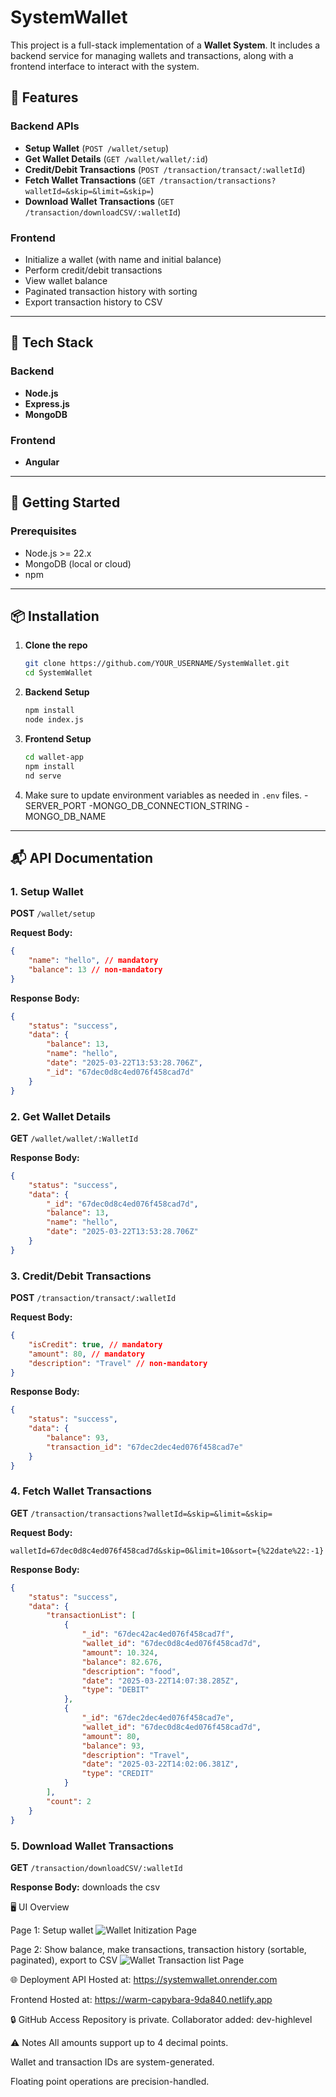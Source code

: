 # SystemWallet

This project is a full-stack implementation of a **Wallet System**. It includes a backend service for managing wallets and transactions, along with a frontend interface to interact with the system.

## 📌 Features

### Backend APIs

- **Setup Wallet** (`POST /wallet/setup`)
- **Get Wallet Details** (`GET /wallet/wallet/:id`)
- **Credit/Debit Transactions** (`POST /transaction/transact/:walletId`)
- **Fetch Wallet Transactions** (`GET /transaction/transactions?walletId=&skip=&limit=&skip=`)
- **Download Wallet Transactions** (`GET /transaction/downloadCSV/:walletId`)

### Frontend

- Initialize a wallet (with name and initial balance)
- Perform credit/debit transactions
- View wallet balance
- Paginated transaction history with sorting
- Export transaction history to CSV

---

## 🔧 Tech Stack

### Backend
- **Node.js**
- **Express.js**
- **MongoDB**

### Frontend
- **Angular**

---

## 🚀 Getting Started

### Prerequisites
- Node.js >= 22.x
- MongoDB (local or cloud)
- npm

---

## 📦 Installation

1. **Clone the repo**
    ```bash
    git clone https://github.com/YOUR_USERNAME/SystemWallet.git
    cd SystemWallet
    ```

2. **Backend Setup**
    ```bash
    npm install
    node index.js
    ```

3. **Frontend Setup**
    ```bash
    cd wallet-app
    npm install
    nd serve
    ```

4. Make sure to update environment variables as needed in `.env` files.
-SERVER_PORT
-MONGO_DB_CONNECTION_STRING
-MONGO_DB_NAME
---

## 📬 API Documentation

### 1. Setup Wallet

**POST** `/wallet/setup`

**Request Body:**
```json
{
    "name": "hello", // mandatory
    "balance": 13 // non-mandatory
}
```


**Response Body:**
```json
{
    "status": "success",
    "data": {
        "balance": 13,
        "name": "hello",
        "date": "2025-03-22T13:53:28.706Z",
        "_id": "67dec0d8c4ed076f458cad7d"
    }
}
```


### 2. Get Wallet Details

**GET** `/wallet/wallet/:WalletId`


**Response Body:**
```json
{
    "status": "success",
    "data": {
        "_id": "67dec0d8c4ed076f458cad7d",
        "balance": 13,
        "name": "hello",
        "date": "2025-03-22T13:53:28.706Z"
    }
}
```

### 3. Credit/Debit Transactions

**POST** `/transaction/transact/:walletId`

**Request Body:**
```json
{
    "isCredit": true, // mandatory
    "amount": 80, // mandatory
    "description": "Travel" // non-mandatory
}
```

**Response Body:**
```json
{
    "status": "success",
    "data": {
        "balance": 93,
        "transaction_id": "67dec2dec4ed076f458cad7e"
    }
}
```

### 4. Fetch Wallet Transactions

**GET** `/transaction/transactions?walletId=&skip=&limit=&skip=`

**Request Body:**
```query params
walletId=67dec0d8c4ed076f458cad7d&skip=0&limit=10&sort={%22date%22:-1}
```

**Response Body:**
```json
{
    "status": "success",
    "data": {
        "transactionList": [
            {
                "_id": "67dec42ac4ed076f458cad7f",
                "wallet_id": "67dec0d8c4ed076f458cad7d",
                "amount": 10.324,
                "balance": 82.676,
                "description": "food",
                "date": "2025-03-22T14:07:38.285Z",
                "type": "DEBIT"
            },
            {
                "_id": "67dec2dec4ed076f458cad7e",
                "wallet_id": "67dec0d8c4ed076f458cad7d",
                "amount": 80,
                "balance": 93,
                "description": "Travel",
                "date": "2025-03-22T14:02:06.381Z",
                "type": "CREDIT"
            }
        ],
        "count": 2
    }
}
```

### 5. Download Wallet Transactions

**GET** `/transaction/downloadCSV/:walletId`

**Response Body:**
downloads the csv




🖥️ UI Overview

Page 1: Setup wallet
![Wallet Initization Page](assets/Wallet%20Page.png)



Page 2: Show balance, make transactions, transaction history (sortable, paginated), export to CSV
![Wallet Transaction list Page](assets/Transaction%20Record%20Page.png)


🌐 Deployment
API Hosted at: https://systemwallet.onrender.com

Frontend Hosted at: https://warm-capybara-9da840.netlify.app


🔒 GitHub Access
Repository is private. Collaborator added: dev-highlevel


⚠️ Notes
All amounts support up to 4 decimal points.

Wallet and transaction IDs are system-generated.

Floating point operations are precision-handled.